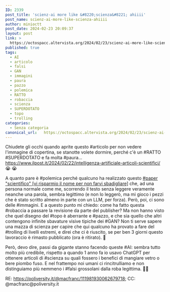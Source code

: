 ```yaml
---
ID: 2339
post_title: 'scienz-ai more like &#8220;scienza&#8221; ahiiii'
post_name: scienz-ai-more-like-scienza-ahiiii
author: minioctt
post_date: 2024-02-23 20:09:37
layout: post
link: >
  https://octospacc.altervista.org/2024/02/23/scienz-ai-more-like-scienza-ahiiii/
published: true
tags:
  - AI
  - articolo
  - falsi
  - GAN
  - immagini
  - paura
  - pazzo
  - polemica
  - RATTO
  - robaccia
  - scienza
  - SUPERDOTATO
  - topo
  - trolling
categories:
  - Senza categoria
canonical_url:   https://octospacc.altervista.org/2024/02/23/scienz-ai-more-like-scienza-ahiiii/
---
```

<!-- wp:paragraph -->
<p>Chiudete gli occhi quando aprite questo #articolo per non vedere l'immagine di copertina, se stanotte volete dormire, perché c'è un #RATTO #SUPERDOTATO e fa molta #paura... <a href="https://www.ilpost.it/2024/02/22/intelligenza-artificiale-articoli-scientifici/">https://www.ilpost.it/2024/02/22/intelligenza-artificiale-articoli-scientifici/</a> 😭️ 😭️</p>
<!-- /wp:paragraph -->

<!-- wp:paragraph -->
<p>A quanto pare è #polemica perché qualcuno ha realizzato questo <a href="https://www.frontiersin.org/articles/10.3389/fcell.2023.1339390/full">#paper "scientifico" [vi risparmio il nome per non farvi sbadigliare]</a> che, ad una persona normale come me, scorrendo il testo senza leggere veramente neanche una parola, sembra legittimo (e non lo leggerò, ma mi gioco i pezzi che è stato scritto almeno in parte con un LLM, per forza). Però, poi, ci sono delle #immagini. E a questo punto mi chiedo: come ha fatto questa #robaccia a passare la revisione da parte del publisher? Ma non hanno visto che quel disegno del #topo è aberrante e #pazzo, e che sia quello che altri contengono infinite sbavature visive tipiche dei #GAN? Non ti serve sapere una mazza di scienza per capire che qui qualcuno ha provato a fare del #trolling di livelli estremi, e direi che ci è riuscito, se per ben 3 giorni questo lavoraccio è rimasto pubblicato (ora è ritirato). 🔪️</p>
<!-- /wp:paragraph -->

<!-- wp:paragraph -->
<p>Però, devo dire, passi da gigante stanno facendo queste #AI: sembra tutto molto più credibile, rispetto a quando 1 anno fa io usavo ChatGPT per ottenere articoli di #scienza su quali fossero i benefici di mangiare vetro o bere piombo fuso. E nel frattempo noi umani ci rincitrulliamo e non distinguiamo più nemmeno i #falsi grossolani dalla roba legittima. 😵‍💫️</p>
<!-- /wp:paragraph -->

<!-- wp:paragraph -->
<p>RE: <a href="https://poliversity.it/@macfranc/111981930062679718">https://poliversity.it/@macfranc/111981930062679718</a>; CC: @macfranc@poliversity.it</p>
<!-- /wp:paragraph -->
